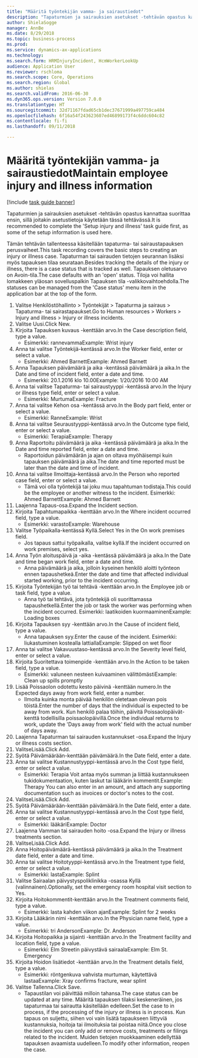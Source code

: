 ```yaml
--- 
title: "Määritä työntekijän vamma- ja sairaustiedot"
description: "Tapaturmien ja sairauksien asetukset -tehtävän opastus kannattaa suorittaa ensin, sillä joitakin asetustietoja käytetään tässä tehtävässä."
author: ShielaSogge
manager: AnnBe
ms.date: 8/29/2018
ms.topic: business-process
ms.prod: 
ms.service: dynamics-ax-applications
ms.technology: 
ms.search.form: HRMInjuryIncident, HcmWorkerLookUp
audience: Application User
ms.reviewer: rschloma
ms.search.scope: Core, Operations
ms.search.region: Global
ms.author: shielas
ms.search.validFrom: 2016-06-30
ms.dyn365.ops.version: Version 7.0.0
ms.translationtype: HT
ms.sourcegitcommit: 32d71167fdad65cb1dec37671999a497759ca484
ms.openlocfilehash: 6f16a54f243623607ed46899173f4c6ddc604c82
ms.contentlocale: fi-fi
ms.lasthandoff: 09/11/2018

---
```

# <a name="maintain-employee-injury-and-illness-information"></a><span data-ttu-id="bbe2e-103">Määritä työntekijän vamma- ja sairaustiedot</span><span class="sxs-lookup"><span data-stu-id="bbe2e-103">Maintain employee injury and illness information</span></span>

[!include [task guide banner](../../includes/task-guide-banner.md)]

<span data-ttu-id="bbe2e-104">Tapaturmien ja sairauksien asetukset -tehtävän opastus kannattaa suorittaa ensin, sillä joitakin asetustietoja käytetään tässä tehtävässä.</span><span class="sxs-lookup"><span data-stu-id="bbe2e-104">It is recommended to complete the 'Setup injury and illness' task guide first, as some of the setup information is used here.</span></span> 



<span data-ttu-id="bbe2e-105">Tämän tehtävän tallenteessa käsitellään tapaturma- tai sairaustapauksen perusvaiheet.</span><span class="sxs-lookup"><span data-stu-id="bbe2e-105">This task recording covers the basic steps to creating an injury or illness case.</span></span> <span data-ttu-id="bbe2e-106">Tapaturman tai sairauden tietojen seurannan lisäksi myös tapauksen tilaa seurataan.</span><span class="sxs-lookup"><span data-stu-id="bbe2e-106">Besides tracking the details of the injury or illness, there is a case status that is tracked as well.</span></span>  <span data-ttu-id="bbe2e-107">Tapauksen oletusarvo on Avoin-tila.</span><span class="sxs-lookup"><span data-stu-id="bbe2e-107">The case defaults with an 'open' status.</span></span>  <span data-ttu-id="bbe2e-108">Tiloja voi hallita lomakkeen yläosan sovelluspalkin Tapauksen tila -valikkovaihtoehdolla.</span><span class="sxs-lookup"><span data-stu-id="bbe2e-108">The statuses can be managed from the 'Case status' menu item in the application bar at the top of the form.</span></span>

1. <span data-ttu-id="bbe2e-109">Valitse Henkilöstöhallinto > Työntekijät > Tapaturma ja sairaus > Tapaturma- tai sairastapaukset.</span><span class="sxs-lookup"><span data-stu-id="bbe2e-109">Go to Human resources > Workers > Injury and illness > Injury or illness incidents.</span></span>
2. <span data-ttu-id="bbe2e-110">Valitse Uusi.</span><span class="sxs-lookup"><span data-stu-id="bbe2e-110">Click New.</span></span>
3. <span data-ttu-id="bbe2e-111">Kirjoita Tapauksen kuvaus -kenttään arvo.</span><span class="sxs-lookup"><span data-stu-id="bbe2e-111">In the Case description field, type a value.</span></span>
    * <span data-ttu-id="bbe2e-112">Esimerkki: rannevamma</span><span class="sxs-lookup"><span data-stu-id="bbe2e-112">Example:  Wrist injury</span></span>  
4. <span data-ttu-id="bbe2e-113">Anna tai valitse Työntekijä-kentässä arvo.</span><span class="sxs-lookup"><span data-stu-id="bbe2e-113">In the Worker field, enter or select a value.</span></span>
    * <span data-ttu-id="bbe2e-114">Esimerkki: Ahmed Barnett</span><span class="sxs-lookup"><span data-stu-id="bbe2e-114">Example: Ahmed Barnett</span></span>  
5. <span data-ttu-id="bbe2e-115">Anna Tapauksen päivämäärä ja aika -kentässä päivämäärä ja aika.</span><span class="sxs-lookup"><span data-stu-id="bbe2e-115">In the Date and time of incident field, enter a date and time.</span></span>
    * <span data-ttu-id="bbe2e-116">Esimerkki: 20.1.2016 klo 10.00</span><span class="sxs-lookup"><span data-stu-id="bbe2e-116">Example:  1/20/2016 10:00 AM</span></span>  
6. <span data-ttu-id="bbe2e-117">Anna tai valitse Tapaturma- tai sairaustyyppi -kentässä arvo.</span><span class="sxs-lookup"><span data-stu-id="bbe2e-117">In the Injury or illness type field, enter or select a value.</span></span>
    * <span data-ttu-id="bbe2e-118">Esimerkki: Murtuma</span><span class="sxs-lookup"><span data-stu-id="bbe2e-118">Example:  Fracture</span></span>  
7. <span data-ttu-id="bbe2e-119">Anna tai valitse Kehon osa -kentässä arvo.</span><span class="sxs-lookup"><span data-stu-id="bbe2e-119">In the Body part field, enter or select a value.</span></span>
    * <span data-ttu-id="bbe2e-120">Esimerkki: Ranne</span><span class="sxs-lookup"><span data-stu-id="bbe2e-120">Example:  Wrist</span></span>  
8. <span data-ttu-id="bbe2e-121">Anna tai valitse Seuraustyyppi-kentässä arvo.</span><span class="sxs-lookup"><span data-stu-id="bbe2e-121">In the Outcome type field, enter or select a value.</span></span>
    * <span data-ttu-id="bbe2e-122">Esimerkki: Terapia</span><span class="sxs-lookup"><span data-stu-id="bbe2e-122">Example:  Therapy</span></span>  
9. <span data-ttu-id="bbe2e-123">Anna Raportoitu päivämäärä ja aika -kentässä päivämäärä ja aika.</span><span class="sxs-lookup"><span data-stu-id="bbe2e-123">In the Date and time reported field, enter a date and time.</span></span>
    * <span data-ttu-id="bbe2e-124">Raportoidun päivämäärän ja ajan on oltava myöhäisempi kuin tapauksen päivämäärä ja aika.</span><span class="sxs-lookup"><span data-stu-id="bbe2e-124">The date and time reported must be later than the date and time of incident.</span></span>  
10. <span data-ttu-id="bbe2e-125">Anna tai valitse Ilmoittaja-kentässä arvo.</span><span class="sxs-lookup"><span data-stu-id="bbe2e-125">In the Person who reported case field, enter or select a value.</span></span>
    * <span data-ttu-id="bbe2e-126">Tämä voi olla työntekijä tai joku muu tapahtuman todistaja.</span><span class="sxs-lookup"><span data-stu-id="bbe2e-126">This could be the employee or another witness to the incident.</span></span>  <span data-ttu-id="bbe2e-127">Esimerkki: Ahmed Barnett</span><span class="sxs-lookup"><span data-stu-id="bbe2e-127">Example: Ahmed Barnett</span></span>  
11. <span data-ttu-id="bbe2e-128">Laajenna Tapaus-osa.</span><span class="sxs-lookup"><span data-stu-id="bbe2e-128">Expand the Incident section.</span></span>
12. <span data-ttu-id="bbe2e-129">Kirjoita Tapahtumapaikka -kenttään arvo.</span><span class="sxs-lookup"><span data-stu-id="bbe2e-129">In the Where incident occurred field, type a value.</span></span>
    * <span data-ttu-id="bbe2e-130">Esimerkki: varasto</span><span class="sxs-lookup"><span data-stu-id="bbe2e-130">Example:  Warehouse</span></span>  
13. <span data-ttu-id="bbe2e-131">Valitse Työpaikalla-kentässä Kyllä.</span><span class="sxs-lookup"><span data-stu-id="bbe2e-131">Select Yes in the On work premises field.</span></span>
    * <span data-ttu-id="bbe2e-132">Jos tapaus sattui työpaikalla, valitse kyllä.</span><span class="sxs-lookup"><span data-stu-id="bbe2e-132">If the incident occurred on work premises, select yes.</span></span>  
14. <span data-ttu-id="bbe2e-133">Anna Työn aloituspäivä ja -aika -kentässä päivämäärä ja aika.</span><span class="sxs-lookup"><span data-stu-id="bbe2e-133">In the Date and time began work field, enter a date and time.</span></span>
    * <span data-ttu-id="bbe2e-134">Anna päivämäärä ja aika, jolloin kyseinen henkilö aloitti työnteon ennen tapaushetkeä.</span><span class="sxs-lookup"><span data-stu-id="bbe2e-134">Enter the date and time that affected individual started working, prior to the incident occurring.</span></span>  
15. <span data-ttu-id="bbe2e-135">Kirjoita Työntekijän työ tai tehtävä -kenttään arvo.</span><span class="sxs-lookup"><span data-stu-id="bbe2e-135">In the Employee job or task field, type a value.</span></span>
    * <span data-ttu-id="bbe2e-136">Anna työ tai tehtävä, jota työntekijä oli suorittamassa tapaushetkellä.</span><span class="sxs-lookup"><span data-stu-id="bbe2e-136">Enter the job or task the worker was performing when the incident occurred.</span></span>  <span data-ttu-id="bbe2e-137">Esimerkki: laatikoiden kuormaaminen</span><span class="sxs-lookup"><span data-stu-id="bbe2e-137">Example:  Loading boxes</span></span>  
16. <span data-ttu-id="bbe2e-138">Kirjoita Tapauksen syy -kenttään arvo.</span><span class="sxs-lookup"><span data-stu-id="bbe2e-138">In the Cause of incident field, type a value.</span></span>
    * <span data-ttu-id="bbe2e-139">Anna tapauksen syy.</span><span class="sxs-lookup"><span data-stu-id="bbe2e-139">Enter the cause of the incident.</span></span>  <span data-ttu-id="bbe2e-140">Esimerkki: liukastuminen kostealla lattialla</span><span class="sxs-lookup"><span data-stu-id="bbe2e-140">Example:  Slipped on wet floor</span></span>  
17. <span data-ttu-id="bbe2e-141">Anna tai valitse Vakavuustaso-kentässä arvo.</span><span class="sxs-lookup"><span data-stu-id="bbe2e-141">In the Severity level field, enter or select a value.</span></span>
18. <span data-ttu-id="bbe2e-142">Kirjoita Suoritettava toimenpide -kenttään arvo.</span><span class="sxs-lookup"><span data-stu-id="bbe2e-142">In the Action to be taken field, type a value.</span></span>
    * <span data-ttu-id="bbe2e-143">Esimerkki: valuneen nesteen kuivaaminen välittömästi</span><span class="sxs-lookup"><span data-stu-id="bbe2e-143">Example:  Clean up spills promptly</span></span>  
19. <span data-ttu-id="bbe2e-144">Lisää Poissaolon odotettu kesto päivinä -kenttään numero.</span><span class="sxs-lookup"><span data-stu-id="bbe2e-144">In the Expected days away from work field, enter a number.</span></span>
    * <span data-ttu-id="bbe2e-145">Ilmoita kuinka monta päivää henkilön oletetaan olevan pois töistä.</span><span class="sxs-lookup"><span data-stu-id="bbe2e-145">Enter the number of days that the individual is expected to be away from work.</span></span>  <span data-ttu-id="bbe2e-146">Kun henkilö palaa töihin, päivitä Poissaolopäivät-kenttä todellisilla poissaolopäivillä.</span><span class="sxs-lookup"><span data-stu-id="bbe2e-146">Once the individual returns to work, update the 'Days away from work' field with the actual number of days away.</span></span>  
20. <span data-ttu-id="bbe2e-147">Laajenna Tapaturman tai sairauden kustannukset -osa.</span><span class="sxs-lookup"><span data-stu-id="bbe2e-147">Expand the Injury or illness costs section.</span></span>
21. <span data-ttu-id="bbe2e-148">ValitseLisää.</span><span class="sxs-lookup"><span data-stu-id="bbe2e-148">Click Add.</span></span>
22. <span data-ttu-id="bbe2e-149">Syötä Päivämäärään-kenttään päivämäärä.</span><span class="sxs-lookup"><span data-stu-id="bbe2e-149">In the Date field, enter a date.</span></span>
23. <span data-ttu-id="bbe2e-150">Anna tai valitse Kustannustyyppi-kentässä arvo.</span><span class="sxs-lookup"><span data-stu-id="bbe2e-150">In the Cost type field, enter or select a value.</span></span>
    * <span data-ttu-id="bbe2e-151">Esimerkki: Terapia Voit antaa myös summan ja liittää kustannukseen tukidokumentaation, kuten laskut tai lääkärin kommentit.</span><span class="sxs-lookup"><span data-stu-id="bbe2e-151">Example:  Therapy    You can also enter in an amount, and attach any supporting documentation such as invoices or doctor's notes to the cost.</span></span>  
24. <span data-ttu-id="bbe2e-152">ValitseLisää.</span><span class="sxs-lookup"><span data-stu-id="bbe2e-152">Click Add.</span></span>
25. <span data-ttu-id="bbe2e-153">Syötä Päivämäärään-kenttään päivämäärä.</span><span class="sxs-lookup"><span data-stu-id="bbe2e-153">In the Date field, enter a date.</span></span>
26. <span data-ttu-id="bbe2e-154">Anna tai valitse Kustannustyyppi-kentässä arvo.</span><span class="sxs-lookup"><span data-stu-id="bbe2e-154">In the Cost type field, enter or select a value.</span></span>
    * <span data-ttu-id="bbe2e-155">Esimerkki: lääkäri</span><span class="sxs-lookup"><span data-stu-id="bbe2e-155">Example: Doctor</span></span>  
27. <span data-ttu-id="bbe2e-156">Laajenna Vamman tai sairauden hoito -osa.</span><span class="sxs-lookup"><span data-stu-id="bbe2e-156">Expand the Injury or illness treatments section.</span></span>
28. <span data-ttu-id="bbe2e-157">ValitseLisää.</span><span class="sxs-lookup"><span data-stu-id="bbe2e-157">Click Add.</span></span>
29. <span data-ttu-id="bbe2e-158">Anna Hoitopäivämäärä-kentässä päivämäärä ja aika.</span><span class="sxs-lookup"><span data-stu-id="bbe2e-158">In the Treatment date field, enter a date and time.</span></span>
30. <span data-ttu-id="bbe2e-159">Anna tai valitse Hoitotyyppi-kentässä arvo.</span><span class="sxs-lookup"><span data-stu-id="bbe2e-159">In the Treatment type field, enter or select a value.</span></span>
    * <span data-ttu-id="bbe2e-160">Esimerkki: lasta</span><span class="sxs-lookup"><span data-stu-id="bbe2e-160">Example:  Splint</span></span>  
31. <span data-ttu-id="bbe2e-161">Valitse Sairaalan päivystyspoliklinikka -osassa Kyllä (valinnainen).</span><span class="sxs-lookup"><span data-stu-id="bbe2e-161">Optionally, set the emergency room hospital visit section to Yes.</span></span>
32. <span data-ttu-id="bbe2e-162">Kirjoita Hoitokommentit-kenttään arvo.</span><span class="sxs-lookup"><span data-stu-id="bbe2e-162">In the Treatment comments field, type a value.</span></span>
    * <span data-ttu-id="bbe2e-163">Esimerkki: lasta kahden viikon ajan</span><span class="sxs-lookup"><span data-stu-id="bbe2e-163">Example:  Splint for 2 weeks</span></span>  
33. <span data-ttu-id="bbe2e-164">Kirjoita Lääkärin nimi -kenttään arvo.</span><span class="sxs-lookup"><span data-stu-id="bbe2e-164">In the Physician name field, type a value.</span></span>
    * <span data-ttu-id="bbe2e-165">Esimerkki: tri Anderson</span><span class="sxs-lookup"><span data-stu-id="bbe2e-165">Example:  Dr. Anderson</span></span>  
34. <span data-ttu-id="bbe2e-166">Kirjoita Hoitopaikka ja sijainti -kenttään arvo.</span><span class="sxs-lookup"><span data-stu-id="bbe2e-166">In the Treatment facility and location field, type a value.</span></span>
    * <span data-ttu-id="bbe2e-167">Esimerkki: Elm Streetin päivystävä sairaala</span><span class="sxs-lookup"><span data-stu-id="bbe2e-167">Example:  Elm St. Emergency</span></span>  
35. <span data-ttu-id="bbe2e-168">Kirjoita Hoidon lisätiedot -kenttään arvo.</span><span class="sxs-lookup"><span data-stu-id="bbe2e-168">In the Treatment details field, type a value.</span></span>
    * <span data-ttu-id="bbe2e-169">Esimerkki: röntgenkuva vahvista murtuman, käytettävä lastaa</span><span class="sxs-lookup"><span data-stu-id="bbe2e-169">Example:  Xray confirms fracture, wear splint</span></span>  
36. <span data-ttu-id="bbe2e-170">Valitse Tallenna.</span><span class="sxs-lookup"><span data-stu-id="bbe2e-170">Click Save.</span></span>
    * <span data-ttu-id="bbe2e-171">Tapaustilan voi päivittää milloin tahansa.</span><span class="sxs-lookup"><span data-stu-id="bbe2e-171">The case status can be updated at any time.</span></span>  <span data-ttu-id="bbe2e-172">Määritä tapauksen tilaksi keskeneräinen, jos tapaturmaa tai sairautta käsitellään edelleen.</span><span class="sxs-lookup"><span data-stu-id="bbe2e-172">Set the case to in process, if the processing of the injury or illness is in process.</span></span>  <span data-ttu-id="bbe2e-173">Kun tapaus on suljettu, siihen voi vain lisätä tapaukseen liittyviä kustannuksia, hoitoja tai ilmoituksia tai poistaa niitä.</span><span class="sxs-lookup"><span data-stu-id="bbe2e-173">Once you close the incident you can only add or remove costs, treatments or filings related to the incident.</span></span>  <span data-ttu-id="bbe2e-174">Muiden tietojen muokkaaminen edellyttää tapauksen avaamista uudelleen.</span><span class="sxs-lookup"><span data-stu-id="bbe2e-174">To modify other information, reopen the case.</span></span>  


